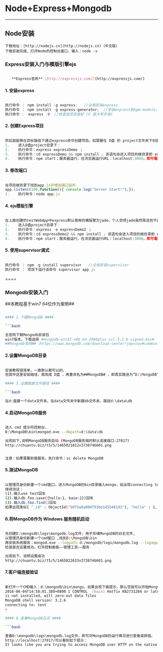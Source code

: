 # Node+Express+Mongodb

---
## Node安装 ##
    
    下载地址：[http://nodejs.cn](http://nodejs.cn)（中文版）
    下载安装完成，打开Node的控制台窗口，输入：node -v
    
### Express安装入门与模版引擎ejs

```bash

   **Express官网** [http://expressjs.com/](http://expressjs.com/)

``` 

#### 1. 安装express
```javascript

执行命令 ： npm install -g express;   //全局安装express
执行命令 ： npm install -g express-generator;  //安装express到npm-module，在express4.0之后，还需要安装express-generator 来完成express项目的创建，
执行命令 :  express -V  //检查是否安装好 (V 是大写字母)

```
#### 2. 创建Express项目
```javascript

然后就能够在目标路径下通过express命令创建项目。如需要在 D盘 的 project文件夹下创建项目 expressDemo：
1.    进入D盘project目录下：
2.    执行命令：express expressDemo ；
3.    执行命令：cd expressDemo && npm install ; 该语句会进入项目的根目录即 expressDemo目录下并继续执行命令npm install 安装项目的依赖
4.    执行命令：npm start；服务器运行，在浏览器运行URL：localhost:3000，即可看到默认的express页面。

```
#### 3. 修改端口
```javascript

在项目根目录下找到app.js并增加端口监听
app.listen(8100,function(){ console.log("Server Start!");});
1.    执行命令：node app.js

```
#### 4. ejs模板引擎

```javascript

在上面创建的testWebApp中express默认使用的模版擎为jade，个人觉得jade虽然简洁但不直观，所以选择了更易上手的ejs。
1.    进入D盘project目录下：
2.    执行命令：express -e expressDemo2 ；
3.    执行命令：cd expressDemo2 && npm install ; 该语句会进入项目的根目录即 expressDemo目录下并继续执行命令npm install 安装项目的依赖
4.    执行命令：npm start；服务器运行，在浏览器运行URL：localhost:3000，即可看到默认的express页面。

```
#### 5. 使用supervisor调式

```javascript

执行命令 ： npm -g install supervisor   //全局安装supervisor
执行命令 ： 项目下运行该命令 supervisor app.js

```
====

### Mongodb安装入门

##本教程基于win7 64位作为案例##

```bash

#### 1.下载MongoDB ####

```bash

去官网下载Mongodb安装包
win7版本，下载选择 #mongodb-win32-x86_64-2008plus-ssl-3.2.6-signed.msi#
##Mongodb官网##（https://www.mongodb.com/download-center?jmp=nav#community）

```

#### 2.设置MongoDB目录 ####

```bash

安装教程很简单，一直默认都可以的。
但其中这里安装路径，我改成 D盘 ，再重命名为##MongoDB# ，即真实路径为“D:\MongoDB”

#### 3.设置数据文件路径 ####

```bash

在d:盘建一个data文件夹，在data文件夹中新建db文件夹，路径d:\data\db

```

#### 4.启动MongoDB服务 ####

```bash

进入 cmd 提示符控制台，
D:\MongoDB\bin\mongod.exe --dbpath=d:\data\db

出现如下,说明MongoDB服务启动 (MongoDB服务端的默认连接端口:27017)
http://chuantu.biz/t5/5/1465021812x3738746601.png


注意：如果需要卸载服务，执行命令：sc delete MongoDB

```

#### 5.测试MongoDB ####

```bash

以管理员身份新建一个cmd窗口，进入MongoDB的bin目录输入mongo，如出现connecting to:test说明测试通过。
继续测试：
(1).输入use test回车
(2).输入db.foo.save({hello:1, baie:2})回车
(3).输入db.foo.find()回车
如果出现类似{ "_id" : ObjectId("5073a0a090f93be1455461d2"), "hello" : 1, "baie" : 2 }之类信息，说明测试成功数据已经插入数据库，然后输入exit退出。

```

#### 6.将MongoDB作为 Windows 服务随机启动 ####

```bash

先创建D:\mongodb\logs\mongodb.log文件，用于存储MongoDB的日志文件,
以管理员身份新建一个cmd窗口 ,找到D:\MongoDB\bin
再安装系统服务：mongod.exe --logpath d:/mongodb/logs/mongodb.log --logappend --dbpath d:/data --directoryperdb --serviceName MongoDB -install  
检查是否设置成功，打开控制面板——管理工具——服务

出现如下，说明设置成功
http://chuantu.biz/t5/5/1465022633x3738746601.png

```

#### 7.客户端连接验证 ####

```bash

新打开一个CMD输入：d:\mongodb\bin\mongo，如果出现下面提示，那么您就可以开始MongoDB之旅了：
2016-06-04T14:58:01.388+0800 I CONTROL  [main] Hotfix KB2731284 or later update
is not installed, will zero-out data files
MongoDB shell version: 3.2.6
connecting to: test
>

#### 8.查看MongoDB日志 ####

```bash

查看D:\mongodb\logs\mongodb.log文件，即可对MongoDB的运行情况进行查看或排错。
http://localhost:27017/可以看到如下提示：
It looks like you are trying to access MongoDB over HTTP on the native driver port.

```
